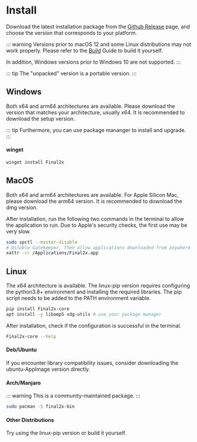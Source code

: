 # Install
Download the latest installation package from the [Github Release](https://github.com/Tohrusky/Final2x/releases) page, and choose the version that corresponds to your platform.

::: warning
Versions prior to macOS 12 and some Linux distributions may not work properly. Please refer to the [Build](/pages/build/) Guide to build it yourself.

In addition, Windows versions prior to Windows 10 are not supported.
:::

::: tip 
The "unpacked" version is a portable version.
:::

## Windows 
Both x64 and arm64 architectures are available. Please download the version that matches your architecture, usually x64. It is recommended to download the setup version.

::: tip 
Furthermore, you can use package mananger to install and upgrade.
:::

#### winget
```bash
winget install Final2x
```

## MacOS
Both x64 and arm64 architectures are available. For Apple Silicon Mac, please download the arm64 version. It is recommended to download the dmg version.

After installation, run the following two commands in the terminal to allow the application to run. Due to Apple's security checks, the first use may be very slow.

```bash
sudo spctl --master-disable
# Disable Gatekeeper, then allow applications downloaded from anywhere in System Preferences > Security & Privacy > General
xattr -cr /Applications/Final2x.app
```

## Linux
The x64 architecture is available. The linux-pip version requires configuring the python3.8+ environment and installing the required libraries. The pip script needs to be added to the PATH environment variable.
```bash
pip install Final2x-core
apt install -y libomp5 xdg-utils # use your package manager
```
After installation, check if the configuration is successful in the terminal.
```bash
Final2x-core --help
```

#### Deb/Ubuntu
If you encounter library compatibility issues, consider downloading the ubuntu-AppImage version directly.

#### Arch/Manjaro
::: warning
This is a community-maintained package.
:::
```bash
sudo pacman -S final2x-bin
```

#### Other Distributions
Try using the linux-pip version or build it yourself.
